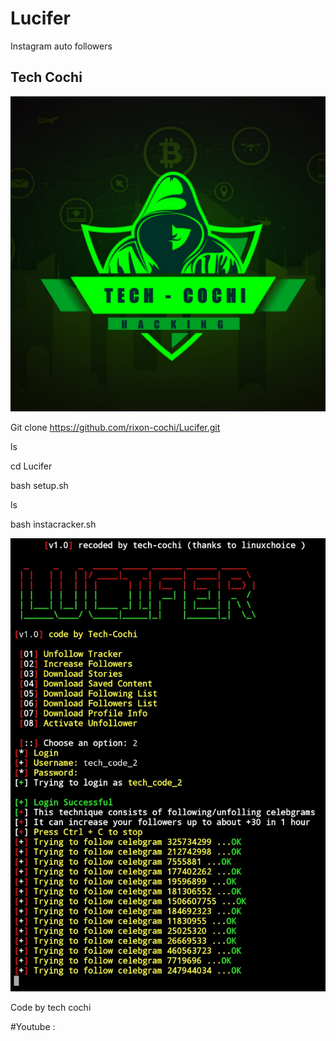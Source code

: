 # Lucifer

Instagram auto followers

## Tech Cochi 

![](20200425_125720.png)

Git clone https://github.com/rixon-cochi/Lucifer.git

ls

cd Lucifer

bash setup.sh

ls

bash instacracker.sh


![](IMG_20200425_200214.jpg)


Code by tech cochi

#Youtube : 

